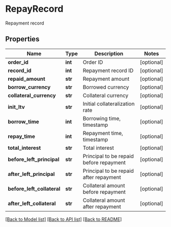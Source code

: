 # RepayRecord

Repayment record
## Properties
Name | Type | Description | Notes
------------ | ------------- | ------------- | -------------
**order_id** | **int** | Order ID | [optional] 
**record_id** | **int** | Repayment record ID | [optional] 
**repaid_amount** | **str** | Repayment amount | [optional] 
**borrow_currency** | **str** | Borrowed currency | [optional] 
**collateral_currency** | **str** | Collateral currency | [optional] 
**init_ltv** | **str** | Initial collateralization rate | [optional] 
**borrow_time** | **int** | Borrowing time, timestamp | [optional] 
**repay_time** | **int** | Repayment time, timestamp | [optional] 
**total_interest** | **str** | Total interest | [optional] 
**before_left_principal** | **str** | Principal to be repaid before repayment | [optional] 
**after_left_principal** | **str** | Principal to be repaid after repayment | [optional] 
**before_left_collateral** | **str** | Collateral amount before repayment | [optional] 
**after_left_collateral** | **str** | Collateral amount after repayment | [optional] 

[[Back to Model list]](../README.md#documentation-for-models) [[Back to API list]](../README.md#documentation-for-api-endpoints) [[Back to README]](../README.md)


